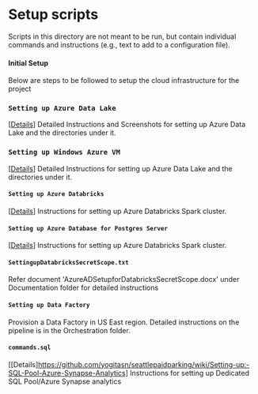 # Setup scripts

Scripts in this directory are not meant to be run, but contain individual commands and instructions (e.g., text to add to a configuration file).

#### Initial Setup

Below are steps to be followed to setup the cloud infrastructure for the project

### `Setting up Azure Data Lake`
[[Details](https://github.com/yogitasn/seattlepaidparking/wiki/Setting-Up:-Azure-Data-Lake)] 
Detailed Instructions and Screenshots for setting up Azure Data Lake and the directories under it.

### `Setting up Windows Azure VM`
[[Details](https://github.com/yogitasn/seattlepaidparking/wiki/Setting-up:-Azure-VM)] 
Detailed Instructions for setting up Azure Data Lake and the directories under it.

#### `Setting up Azure Databricks` 
[[Details](https://github.com/yogitasn/seattlepaidparking/wiki/Setting-up:-Azure-Databricks-spark-cluster)] 
Instructions for setting up Azure Databricks Spark cluster.

#### `Setting up Azure Database for Postgres Server` 
[[Details](https://github.com/yogitasn/seattlepaidparking/wiki/Setting-up:-Azure-Postgres-DB)] 
Instructions for setting up Azure Databricks Spark cluster.

#### `SettingupDatabricksSecretScope.txt` 
Refer document 'AzureADSetupforDatabricksSecretScope.docx' under Documentation folder for detailed instructions

#### `Setting up Data Factory` 
Provision a Data Factory in US East region. Detailed instructions on the pipeline is in the Orchestration folder.


#### `commands.sql` 
[[Details]https://github.com/yogitasn/seattlepaidparking/wiki/Setting-up:-SQL-Pool-Azure-Synapse-Analytics] 
Instructions for setting up Dedicated SQL Pool/Azure Synapse analytics
